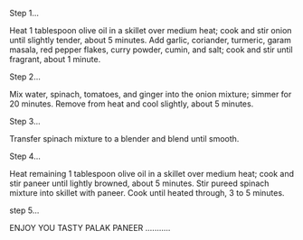 
Step 1...

Heat 1 tablespoon olive oil in a skillet over medium heat; cook and stir onion until slightly tender, about 5 minutes. Add garlic, coriander, turmeric, garam masala, red pepper flakes, curry powder, cumin, and salt; cook and stir until fragrant, about 1 minute.

Step 2...

Mix water, spinach, tomatoes, and ginger into the onion mixture; simmer for 20 minutes. Remove from heat and cool slightly, about 5 minutes.

Step 3...

Transfer spinach mixture to a blender and blend until smooth.

Step 4...

Heat remaining 1 tablespoon olive oil in a skillet over medium heat; cook and stir paneer until lightly browned, about 5 minutes. Stir pureed spinach mixture into skillet with paneer. Cook until heated through, 3 to 5 minutes.

step 5...
 
ENJOY YOU TASTY PALAK PANEER ...........